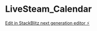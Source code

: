 # LiveSteam_Calendar

[Edit in StackBlitz next generation editor ⚡️](https://stackblitz.com/~/github.com/J3ffJessie/LiveSteam_Calendar)